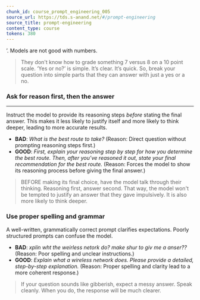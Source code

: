 ```yaml
---
chunk_id: course_prompt_engineering_005
source_url: https://tds.s-anand.net/#/prompt-engineering
source_title: prompt-engineering
content_type: course
tokens: 380
---
```


’. Models are not good with numbers.
> They don't know how to grade something 7 versus 8 on a 10 point scale. ‘Yes or no?’ is simple. It’s clear. It’s quick.
> So, break your question into simple parts that they can answer with just a yes or a no.

### Ask for reason first, then the answer

---

Instruct the model to provide its reasoning steps _before_ stating the final answer. This makes it less likely to justify itself and more likely to think deeper, leading to more accurate results.

- **BAD**: _What is the best route to take?_ (Reason: Direct question without prompting reasoning steps first.)
- **GOOD**: _First, explain your reasoning step by step for how you determine the best route. Then, after you’ve reasoned it out, state your final recommendation for the best route._ (Reason: Forces the model to show its reasoning process before giving the final answer.)

> BEFORE making its final choice, have the model talk through their thinking. Reasoning first, answer second.
> That way, the model won't be tempted to justify an answer that they gave impulsively. It is also more likely to think deeper.

### Use proper spelling and grammar

A well-written, grammatically correct prompt clarifies expectations. Poorly structured prompts can confuse the model.

- **BAD**: _xplin wht the weirless netork do? make shur to giv me a anser??_ (Reason: Poor spelling and unclear instructions.)
- **GOOD**: _Explain what a wireless network does. Please provide a detailed, step-by-step explanation._ (Reason: Proper spelling and clarity lead to a more coherent response.)

> If your question sounds like gibberish, expect a messy answer. Speak cleanly.
> When you do, the response will be much clearer.
